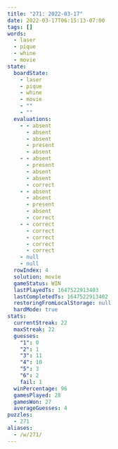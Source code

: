 ```yaml
---
title: "271: 2022-03-17"
date: 2022-03-17T06:15:13-07:00
tags: []
words:
  - laser
  - pique
  - whine
  - movie
state:
  boardState:
    - laser
    - pique
    - whine
    - movie
    - ""
    - ""
  evaluations:
    - - absent
      - absent
      - absent
      - present
      - absent
    - - absent
      - present
      - absent
      - absent
      - correct
    - - absent
      - absent
      - present
      - absent
      - correct
    - - correct
      - correct
      - correct
      - correct
      - correct
    - null
    - null
  rowIndex: 4
  solution: movie
  gameStatus: WIN
  lastPlayedTs: 1647522913403
  lastCompletedTs: 1647522913402
  restoringFromLocalStorage: null
  hardMode: true
stats:
  currentStreak: 22
  maxStreak: 22
  guesses:
    "1": 0
    "2": 1
    "3": 11
    "4": 10
    "5": 3
    "6": 2
    fail: 1
  winPercentage: 96
  gamesPlayed: 28
  gamesWon: 27
  averageGuesses: 4
puzzles:
  - 271
aliases:
  - /w/271/
---
```

<!-- more -->
